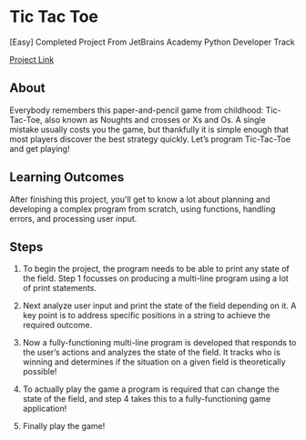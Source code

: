 # Tic Tac Toe

[Easy] Completed Project From JetBrains Academy Python Developer Track

[Project Link](https://hyperskill.org/projects/73)

## About
Everybody remembers this paper-and-pencil game from childhood: Tic-Tac-Toe, also known as Noughts and crosses or Xs and Os. A single mistake usually costs you the game, but thankfully it is simple enough that most players discover the best strategy quickly. Let’s program Tic-Tac-Toe and get playing!

## Learning Outcomes
After finishing this project, you'll get to know a lot about planning and developing a complex program from scratch, using functions, handling errors, and processing user input.

## Steps
1. To begin the project, the program needs to be able to print any state of the field. Step 1 focusses on producing a multi-line program using a lot of print statements.

2. Next analyze user input and print the state of the field depending on it. A key point is to address specific positions in a string to achieve the required outcome. 

3. Now a fully-functioning multi-line program is developed that responds to the user’s actions and analyzes the state of the field. It tracks who is winning and determines if the situation on a given field is theoretically possible! 

4. To actually play the game a program is required that can change the state of the field, and step 4 takes this to a fully-functioning game application! 

5. Finally play the game! 
